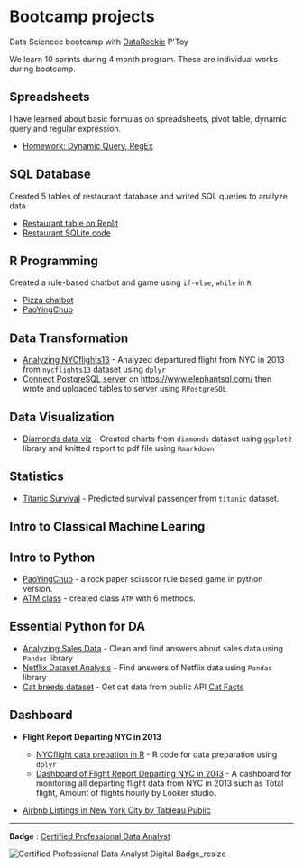 # Bootcamp projects

Data Sciencec bootcamp with [DataRockie](https://datarockie.com/) P'Toy

We learn 10 sprints during 4 month program. These are individual works during bootcamp.

## Spreadsheets
I have learned about basic formulas on spreadsheets, pivot table, dynamic query and regular expression.
- [Homework: Dynamic Query, RegEx](https://docs.google.com/spreadsheets/d/1xDjfjO8ytwYwlKGJZTOHpCf4AVh6pDFi3WhvpMD9xu8/edit?usp=sharing)

## SQL Database
Created 5 tables of restaurant database and writed SQL queries to analyze data
- [Restaurant table on Replit](https://replit.com/@ThunpischaYodka/SQLhomeworkbatch6#main.sql)
- [Restaurant SQLite code](https://github.com/popuriity/bootcamp_projects/blob/main/SQL%20homework)

## R Programming
Created a rule-based chatbot and game using `if-else`, `while` in `R`
- [Pizza chatbot](https://replit.com/@ThunpischaYodka/Batch06chatbotpizza?v=1)
- [PaoYingChub](https://replit.com/@ThunpischaYodka/Batch6PaoYingChub?v=1)

## Data Transformation
- [Analyzing NYCflights13](https://github.com/popuriity/bootcamp_projects/blob/main/R/nycflights13_homework.ipynb) - Analyzed departured flight from NYC in 2013 from `nycflights13` dataset using `dplyr`
- [Connect PostgreSQL server](https://github.com/popuriity/bootcamp_projects/blob/main/R/Connect_PostgreSQL.ipynb) on https://www.elephantsql.com/ then wrote and uploaded tables to server using `RPostgreSQL`

## Data Visualization
- [Diamonds data viz](https://github.com/popuriity/bootcamp_projects/blob/main/R/Homework_DataViz.pdf) - Created charts from `diamonds` dataset using `ggplot2` library and knitted report to pdf file using `Rmarkdown`

## Statistics
- [Titanic Survival](https://github.com/popuriity/bootcamp_projects/blob/main/R/Titanic.ipynb) - Predicted survival passenger from `titanic` dataset.

## Intro to Classical Machine Learing

## Intro to Python
- [PaoYingChub](https://github.com/popuriity/bootcamp_projects/blob/main/Python/Python_PaoYingChub.ipynb) - a rock paper scisscor rule based game in python version.
- [ATM class](https://github.com/popuriity/bootcamp_projects/blob/main/Python/Python_ATM_class.ipynb) - created class `ATM` with 6 methods.

## Essential Python for DA
- [Analyzing Sales Data](https://github.com/popuriity/bootcamp_projects/blob/8ffbcef45f0979f84bc4e6bed5642462dd4438f4/Python/Course%20Pandas%20Foundation%20-%20Final%20Project%20-%20Analyzing%20Sales%20Data.ipynb) - Clean and find answers about sales data using `Pandas` library
- [Netflix Dataset Analysis](Python/Netflix_Dataset_Analysis.ipynb) - Find answers of Netflix data using `Pandas` library
- [Cat breeds dataset]() - Get cat data from public API [Cat Facts](https://catfact.ninja)

## Dashboard
- **Flight Report Departing NYC in 2013**
  - [NYCflight data prepation in R](Dashboard/prepare_nycflights.R) - R code for data preparation using `dplyr`
  - [Dashboard of Flight Report Departing NYC in 2013](https://lookerstudio.google.com/reporting/1c3c20c1-fded-49b1-a276-01d8418f0dd9) - A dashboard for monitoring all departing flight data from NYC in 2013 such as Total flight, Amount of flights hourly by Looker studio.

- [Airbnb Listings in New York City by Tableau Public](https://public.tableau.com/views/AirBnBdashboard_16795933937700/Dashboard1?:language=en-US&:display_count=n&:origin=viz_share_link)

---

**Badge** : [Certified Professional Data Analyst](https://api.badgr.io/public/assertions/MaROjQWrTmaTYayOrXQD6g?identity__email=y.thunpischa%40gmail.com)

![Certified Professional Data Analyst Digital Badge_resize](https://user-images.githubusercontent.com/117500019/228330619-8a3ae33a-2ba6-4863-a802-2ca64e081bb1.png)

